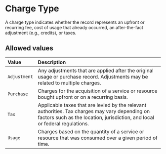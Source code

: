 # Charge Type

A charge type indicates whether the record represents an upfront or recurring fee, cost of usage that already occurred, an after-the-fact adjustment (e.g., credits), or taxes.

## Allowed values

| Value      | Description                                                                                                                                                                   |
|:-----------|:------------------------------------------------------------------------------------------------------------------------------------------------------------------------------|
| `Adjustment` | Any adjustments that are applied after the original usage or purchase record. Adjustments may be related to multiple charges.                                                 |
| `Purchase`   | Charges for the acquisition of a service or resource bought upfront or on a recurring basis.                                                                                  |
| `Tax`        | Applicable taxes that are levied by the relevant authorities. Tax charges may vary depending on factors such as the location, jurisdiction, and local or federal regulations. |
| `Usage`      | Charges based on the quantity of a service or resource that was consumed over a given period of time.                                                                         |
